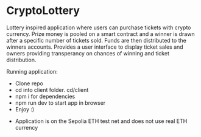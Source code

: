 # CryptoLottery
Lottery inspired application where users can purchase tickets with crypto currency. 
Prize money is pooled on a smart contract and a winner is drawn after a specific number of tickets sold. 
Funds are then distributed to the winners accounts.
Provides a user interface to display ticket sales and owners providing transperancy on chances of winning and ticket distribution.

Running application:
- Clone repo
- cd into client folder. cd/client
- npm i for dependencies
- npm run dev to start app in browser
- Enjoy :)

* Application is on the Sepolia ETH test net and does not use real ETH currency
